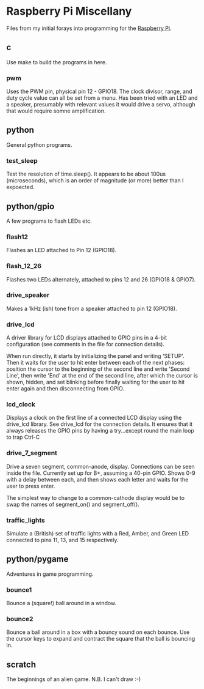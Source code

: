 # Raspberry Pi Miscellany

Files from my initial forays into programming for the [Raspberry Pi](http://raspberrypi.org).


## c

Use make to build the programs in here.

### pwm

Uses the PWM pin, physical pin 12 - GPIO18. The clock divisor, range, and duty
cycle value can all be set from a menu. Has been tried with an LED and a speaker,
presumably with relevant values it would drive a servo, although that would 
require somne amplification.


## python

General python programs.

### test_sleep

Test the resolution of time.sleep(). It appears to be about 100us (microseconds),
which is an order of magnitude (or more) better than I expoected.

## python/gpio

A few programs to flash LEDs etc.

### flash12

Flashes an LED attached to Pin 12 (GPIO18).

### flash_12_26

Flashes two LEDs alternately, attached to pins 12 and 26 (GPIO18 & GPIO7).

### drive_speaker

Makes a 1kHz (ish) tone from a speaker attached to pin 12 (GPIO18).

### drive_lcd

A driver library for LCD displays attached to GPIO pins in a 4-bit configuration
(see comments in the file for connection details).

When run directly, it starts by initializing the panel and writing 'SETUP'.
Then it waits for the user to hit enter between each of the next phases:
position the cursor to the beginning of the second line and write 
'Second Line', then write 'End' at the end of the second line, after which
the cursor is shown, hidden, and set blinking before finally waiting for
the user to hit enter again and then disconnecting from GPIO.

### lcd_clock

Displays a clock on the first line of a connected LCD display using the drive_lcd
library. See drive_lcd for the connection details. It ensures that it always
releases the GPIO pins by having a try...except round the main loop to trap Ctrl-C

### drive_7_segment

Drive a seven segment, common-anode, display. Connections can be seen inside
the file. Currently set up for B+, assuming a 40-pin GPIO. Shows 0-9 with a 
delay between each, and then shows each letter and waits for the user to press 
enter.

The simplest way to change to a common-cathode display would be to swap the names
of segment_on() and segment_off().

### traffic_lights

Simulate a (British) set of traffic lights with a Red, Amber, and Green LED 
connected to pins 11, 13, and 15 respectively.


## python/pygame

Adventures in game programming.

### bounce1

Bounce a (square!) ball around in a window.

### bounce2

Bounce a ball around in a box with a bouncy sound on each bounce. Use the cursor
keys to expand and contract the square that the ball is bouncing in.


## scratch

The beginnings of an alien game. N.B. I can't draw :-)

